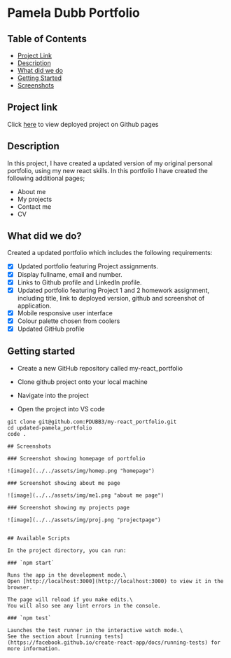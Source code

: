 # Pamela Dubb Portfolio

<h2> Table of Contents </h2>

- [Project Link](#project-link)
- [Description](#description)
- [What did we do](#what-did-we-do)
- [Getting Started](#getting-started)
- [Screenshots](#screenshots)

## Project link

Click [here](https://pdubb3.github.io/my-react-portfolio/#/) to view deployed project on Github pages

## Description

In this project, I have created a updated version of my original personal portfolio, using my new react skills. In this portfolio I have created the following additional pages;

- About me
- My projects
- Contact me
- CV

## What did we do?

Created a updated portfolio which includes the following requirements:

- [x] Updated portfolio featuring Project assignments.
- [x] Display fullname, email and number.
- [x] Links to Github profile and LinkedIn profile.
- [x] Updated portfolio featuring Project 1 and 2 homework assignment, including title, link to deployed version, github and screenshot of application.
- [x] Mobile responsive user interface
- [x] Colour palette chosen from coolers
- [x] Updated GitHub profile

## Getting started

- Create a new GitHub repository called my-react_portfolio
- Clone github project onto your local machine
- Navigate into the project

- Open the project into VS code

```
git clone git@github.com:PDUBB3/my-react_portfolio.git
cd updated-pamela_portfolio
code .

## Screenshots

### Screenshot showing homepage of portfolio

![image](../../assets/img/homep.png "homepage")

### Screenshot showing about me page

![image](../../assets/img/me1.png "about me page")

### Screenshot showing my projects page

![image](../../assets/img/proj.png "projectpage")


## Available Scripts

In the project directory, you can run:

### `npm start`

Runs the app in the development mode.\
Open [http://localhost:3000](http://localhost:3000) to view it in the browser.

The page will reload if you make edits.\
You will also see any lint errors in the console.

### `npm test`

Launches the test runner in the interactive watch mode.\
See the section about [running tests](https://facebook.github.io/create-react-app/docs/running-tests) for more information.

```
